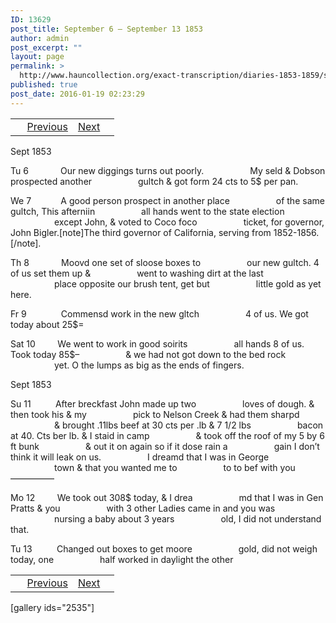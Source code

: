 ```yaml
---
ID: 13629
post_title: September 6 – September 13 1853
author: admin
post_excerpt: ""
layout: page
permalink: >
  http://www.hauncollection.org/exact-transcription/diaries-1853-1859/september-6-september-13-1853/
published: true
post_date: 2016-01-19 02:23:29
---
```

<table style="width: 100%;" align="center">
<tbody>
<tr>
<td> <a href="http://www.hauncollection.org/diaries-1853-1859/accounts-page-2/"><img class="" src="https://lh3.googleusercontent.com/-EFJpxxNiPNw/VqgtWBCZrMI/AAAAAAAAAFU/WfY4lPFWWkg/s800-Ic42/Soeb-Plain-Arrows-8-10px.png" alt="" width="10" height="10" /></a> <a href="http://www.hauncollection.org/diaries-1853-1859/august-28-september-5-1853/">Previous</a></td>
<td style="text-align: right;"><a href="http://www.hauncollection.org/diaries-1853-1859/setember-13-september-18-1853/">Next</a> <a href="http://www.hauncollection.org/diaries-1853-1859/setember-13-september-18-1853/"><img src="https://lh3.googleusercontent.com/-67k0cYlpXHw/VqgtWKz1MXI/AAAAAAAAAFU/k9PW_Piyurk/s800-Ic42/Soeb-Plain-Arrows-5-10px.png" alt="" width="10" height="10" /></a></td>
</tr>
</tbody>
</table>
Sept 1853

Tu 6             Our new diggings turns out poorly.
<span style="margin-left: 70px;">My seld &amp; Dobson prospected another
<span style="margin-left: 70px;">gultch &amp; got form 24 cts to 5$ per pan.</span></span>

We 7            A good person prospect in another place
<span style="margin-left: 70px;">of the same gultch, This afterniin
<span style="margin-left: 70px;">all hands went to the state election
<span style="margin-left: 70px;">except John, &amp; voted to Coco foco
<span style="margin-left: 70px;">ticket, for governor, John Bigler.[note]The third governor of California, serving from 1852-1856.[/note].</span></span></span></span>

Th 8             Moovd one set of sloose boxes to
<span style="margin-left: 70px;">our new gultch. 4 of us set them up &amp;
<span style="margin-left: 70px;">went to washing dirt at the last
<span style="margin-left: 70px;">place opposite our brush tent, get but
<span style="margin-left: 70px;">little gold as yet here.</span></span></span></span>

Fr 9              Commensd work in the new gltch
<span style="margin-left: 70px;">4 of us. We got today about 25$=</span>

Sat 10         We went to work in good soirits
<span style="margin-left: 70px;">all hands 8 of us. Took today 85$–
<span style="margin-left: 70px;">&amp; we had not got down to the bed rock
<span style="margin-left: 70px;">yet. O the lumps as big as the ends of fingers.</span></span></span>

Sept 1853

Su 11          After breckfast John made up two
<span style="margin-left: 70px;">loves of dough. &amp; then took his &amp; my
<span style="margin-left: 70px;">pick to Nelson Creek &amp; had them sharpd
<span style="margin-left: 70px;">&amp; brought .11lbs beef at 30 cts per .lb &amp; 7 1/2 lbs
<span style="margin-left: 70px;">bacon at 40. Cts ber lb. &amp; I staid in camp
<span style="margin-left: 70px;">&amp; took off the roof of my 5 by 6 ft bunk
<span style="margin-left: 70px;">&amp; out it on again so if it dose rain a
<span style="margin-left: 70px;">gain I don’t think it will leak on us.
<span style="margin-left: 70px;">I dreamd that I was in George
<span style="margin-left: 70px;">town &amp; that you wanted me to
<span style="margin-left: 70px;">to to bef with you—————</span></span></span></span></span></span></span></span></span></span>

Mo 12         We took out 308$ today, &amp; I drea
<span style="margin-left: 70px;">md that I was in Gen Pratts &amp; you
<span style="margin-left: 70px;">with 3 other Ladies came in and you was
<span style="margin-left: 70px;">nursing a baby about 3 years
<span style="margin-left: 70px;">old, I did not understand that.</span></span></span></span>

Tu 13          Changed out boxes to get moore
<span style="margin-left: 70px;">gold, did not weigh today, one
<span style="margin-left: 70px;">half worked in daylight the other</span></span>
<table style="width: 100%;" align="center">
<tbody>
<tr>
<td> <a href="http://www.hauncollection.org/diaries-1853-1859/accounts-page-2/"><img class="" src="https://lh3.googleusercontent.com/-EFJpxxNiPNw/VqgtWBCZrMI/AAAAAAAAAFU/WfY4lPFWWkg/s800-Ic42/Soeb-Plain-Arrows-8-10px.png" alt="" width="10" height="10" /></a> <a href="http://www.hauncollection.org/diaries-1853-1859/august-28-september-5-1853/">Previous</a></td>
<td style="text-align: right;"><a href="http://www.hauncollection.org/diaries-1853-1859/setember-13-september-18-1853/">Next</a> <a href="http://www.hauncollection.org/diaries-1853-1859/setember-13-september-18-1853/"><img src="https://lh3.googleusercontent.com/-67k0cYlpXHw/VqgtWKz1MXI/AAAAAAAAAFU/k9PW_Piyurk/s800-Ic42/Soeb-Plain-Arrows-5-10px.png" alt="" width="10" height="10" /></a></td>
</tr>
</tbody>
</table>
[gallery ids="2535"]